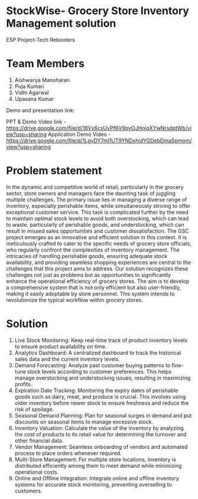# StockWise- Grocery Store Inventory Management solution
ESP Project-Tech Rebooters  
# Team Members  
1. Aishwarya Manoharan
2. Puja Kumari
3. Vidhi Agarwal
4. Upasana Kumar

Demo and presentation link:

PPT & Demo Video link - https://drive.google.com/file/d/18Vy6cxUvPf6V9pyOJHniqXYwNrsdptWb/view?usp=sharing
Application Demo Video - https://drive.google.com/file/d/1LgvDY7ml1UT9YNDxhidYGDebDmaSpmom/view?usp=sharing

# Problem statement
In the dynamic and competitive world of retail, particularly in the grocery sector, store owners and managers face the daunting task of juggling multiple challenges. The primary issue lies in managing a diverse range of inventory, especially perishable items, while simultaneously striving to offer exceptional customer service. This task is complicated further by the need to maintain optimal stock levels to avoid both overstocking, which can lead to waste, particularly of perishable goods, and understocking, which can result in missed sales opportunities and customer dissatisfaction. The GSC project emerges as an innovative and efficient solution in this context. It is meticulously crafted to cater to the specific needs of grocery store officials, who regularly confront the complexities of inventory management. The intricacies of handling perishable goods, ensuring adequate stock availability, and providing seamless shopping experiences are central to the challenges that this project aims to address. Our solution recognizes these challenges not just as problems but as opportunities to significantly enhance the operational efficiency of grocery stores. The aim is to develop a comprehensive system that is not only efficient but also user-friendly, making it easily adoptable by store personnel. This system intends to revolutionize the typical workflow within grocery stores.

# Solution
1. Live Stock Monitoring: Keep real-time track of product inventory levels to ensure product availability on time.
2. Analytics Dashboard: A centralized dashboard to track the historical sales data and the current inventory levels. 
3. Demand Forecasting: Analyze past customer buying patterns to fine-tune stock levels according to customer preferences. This helps manage overstocking and understocking issues, resulting in maximizing profits.
4. Expiration Date Tracking: Monitoring the expiry dates of perishable goods such as dairy, meat, and produce is crucial. This involves using older inventory before newer stock to ensure freshness and reduce the risk of spoilage.
5. Seasonal Demand Planning: Plan for seasonal surges in demand and put discounts on seasonal items to manage excessive stock.
6. Inventory Valuation: Calculate the value of the inventory by analyzing the cost of products to its retail value for determining the turnover and other financial data.
7. Vendor Management: Seamless onboarding of vendors and automated process to place orders whenever required.
8. Multi-Store Management: For multiple store locations, inventory is distributed efficiently among them to meet demand while minimizing operational costs.
9. Online and Offline Integration: Integrate online and offline inventory systems for accurate stock monitoring, preventing overselling to customers.




